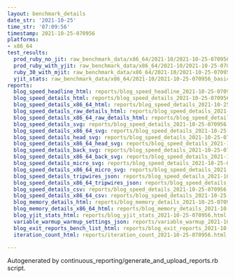 ```yaml
---
layout: benchmark_details
date_str: '2021-10-25'
time_str: '07:09:56'
timestamp: 2021-10-25-070956
platforms:
- x86_64
test_results:
  prod_ruby_no_jit: raw_benchmark_data/x86_64/2021-10/2021-10-25-070956_basic_benchmark_prod_ruby_no_jit.json
  prod_ruby_with_yjit: raw_benchmark_data/x86_64/2021-10/2021-10-25-070956_basic_benchmark_prod_ruby_with_yjit.json
  ruby_30_with_mjit: raw_benchmark_data/x86_64/2021-10/2021-10-25-070956_basic_benchmark_ruby_30_with_mjit.json
  yjit_stats: raw_benchmark_data/x86_64/2021-10/2021-10-25-070956_basic_benchmark_yjit_stats.json
reports:
  blog_speed_headline_html: reports/blog_speed_headline_2021-10-25-070956.html
  blog_speed_details_html: reports/blog_speed_details_2021-10-25-070956.html
  blog_speed_details_x86_64_html: reports/blog_speed_details_2021-10-25-070956.x86_64.html
  blog_speed_details_raw_details_html: reports/blog_speed_details_2021-10-25-070956.raw_details.html
  blog_speed_details_x86_64_raw_details_html: reports/blog_speed_details_2021-10-25-070956.x86_64.raw_details.html
  blog_speed_details_svg: reports/blog_speed_details_2021-10-25-070956.svg
  blog_speed_details_x86_64_svg: reports/blog_speed_details_2021-10-25-070956.x86_64.svg
  blog_speed_details_head_svg: reports/blog_speed_details_2021-10-25-070956.head.svg
  blog_speed_details_x86_64_head_svg: reports/blog_speed_details_2021-10-25-070956.x86_64.head.svg
  blog_speed_details_back_svg: reports/blog_speed_details_2021-10-25-070956.back.svg
  blog_speed_details_x86_64_back_svg: reports/blog_speed_details_2021-10-25-070956.x86_64.back.svg
  blog_speed_details_micro_svg: reports/blog_speed_details_2021-10-25-070956.micro.svg
  blog_speed_details_x86_64_micro_svg: reports/blog_speed_details_2021-10-25-070956.x86_64.micro.svg
  blog_speed_details_tripwires_json: reports/blog_speed_details_2021-10-25-070956.tripwires.json
  blog_speed_details_x86_64_tripwires_json: reports/blog_speed_details_2021-10-25-070956.x86_64.tripwires.json
  blog_speed_details_csv: reports/blog_speed_details_2021-10-25-070956.csv
  blog_speed_details_x86_64_csv: reports/blog_speed_details_2021-10-25-070956.x86_64.csv
  blog_memory_details_html: reports/blog_memory_details_2021-10-25-070956.html
  blog_memory_details_x86_64_html: reports/blog_memory_details_2021-10-25-070956.x86_64.html
  blog_yjit_stats_html: reports/blog_yjit_stats_2021-10-25-070956.html
  variable_warmup_warmup_settings_json: reports/variable_warmup_2021-10-25-070956.warmup_settings.json
  blog_exit_reports_bench_list_html: reports/blog_exit_reports_2021-10-25-070956.bench_list.html
  iteration_count_html: reports/iteration_count_2021-10-25-070956.html

---
```

Autogenerated by continuous_reporting/generate_and_upload_reports.rb script.
